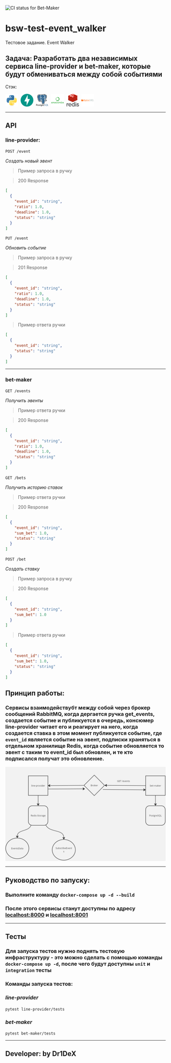 ![CI status for Bet-Maker](https://github.com/Dr1DeX/bsw-test-event_walker/actions/workflows/main.yml/badge.svg)
# bsw-test-event_walker
Тестовое задание. Event Walker

## Задача: Разработать два независимых сервиса line-provider и bet-maker, которые будут обмениваться между собой событиями

Стэк: 
<div>
  <img src="https://github.com/devicons/devicon/blob/master/icons/python/python-original.svg" title="Python" alt="Python" width="40" height="40"/>&nbsp;
  <img src="https://github.com/devicons/devicon/blob/master/icons/fastapi/fastapi-original.svg" title="FastAPI" alt="FastAPI" width="40" height="40"/>&nbsp;
  <img src="https://github.com/devicons/devicon/blob/master/icons/postgresql/postgresql-original-wordmark.svg" title="PostgreSQL" alt="PostgreSQL" width="40" height="40"/>&nbsp;
  <img src="https://github.com/devicons/devicon/blob/master/icons/anaconda/anaconda-original-wordmark.svg" title="Anaconda" alt="Anaconda" width="40" height="40"/>&nbsp;
  <img src="https://github.com/devicons/devicon/blob/master/icons/redis/redis-original-wordmark.svg" title="Redis" alt="Redis" width="40" height="40"/>&nbsp;
  <img src="https://github.com/devicons/devicon/blob/master/icons/rabbitmq/rabbitmq-original-wordmark.svg" title="RabbitMQ" alt="RabbitMQ" width="40" height="40"/>&nbsp;
</div>

____

## API
### line-provider:
`POST /event`

*Создать новый эвент*

> Пример запроса в ручку

> 200 Response

```json
[
  {
    "event_id": "string",
    "ratio": 1.0,
    "deadline": 1.0,
    "status": "string"
  }
]
```
`PUT /event`

*Обновить событие*

> Пример запроса в ручку

> 201 Response

```json
[
  {
    "event_id": "string",
    "ratio": 1.0,
    "deadline": 1.0,
    "status": "string"
  }
]
```

> Пример ответа ручки

```json
[
  {
    "event_id": "string",
    "status": "string"
  }
]
```
___

### bet-maker
`GET /events`

*Получить эвенты*

> Пример ответа ручки

> 200 Response

```json
[
  {
    "event_id": "string",
    "ratio": 1.0,
    "deadline": 1.0,
    "status": "string"
  }
]
```
`GET /bets`

*Получить историю ставок*

> Пример ответа ручки

> 200 Response

```json
[
  {
    "event_id": "string",
    "sum_bet": 1.0,
    "status": "string"
  }
]
```

`POST /bet`

*Создать ставку*

> Пример запроса в ручку

> 200 Response

```json
[
  {
    "event_id": "string",
    "sum_bet": 1.0
  }
]
```
> Пример ответа ручки

```json
[
  {
    "event_id": "string",
    "sum_bet": 1.0,
    "status": "string"
  }
]
```

## Принцип работы: 
### Сервисы взаимодействубт между собой через брокер сообщений RabbitMQ, когда дергается ручка get_events, создается событие и публикуется в очередь, консюмер line-provider читает его и реагирует на него, когда создается ставка в этом момент публикуется событие, где `event_id` является событие на эвент, подписки храняться в отдельном хранилище Redis, когда событие обновляется то эвент с таким то event_id был обновлен, и те кто подписался получат это обновление.
![Schema](assets/schema-service.jpg)

___

## Руководство по запуску:
### Выполните команду `docker-compose up -d --build`
### После этого сервисы станут доступны по адресу [localhost:8000](http://localhost:8000) и [localhost:8001](http://localhost:8001)

___
## Тесты
### Для запуска тестов нужно поднять тестовую инфраструктуру - это можно сделать с помощью команды `docker-compose up -d`, после чего будут доступны `unit` и `integration` тесты
### Команды запуска тестов:
### *line-provider*
`pytest line-provider/tests`

### *bet-maker*
`pytest bet-maker/tests`

___

## Developer: by Dr1DeX
